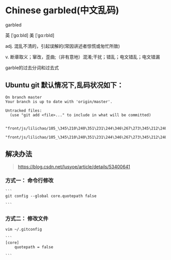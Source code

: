 # Chinese garbled(中文乱码)

garbled

英 [ˈɡɑːbld]   美 [ˈɡɑːrbld]  

adj.
混乱不清的，引起误解的(常因讲述者惊慌或匆忙所致)

v.
断章取义；窜改，歪曲;（非有意地）混淆;干扰；错乱；电文错乱；电文错漏

garble的过去分词和过去式



## Ubuntu git 默认情况下,乱码状况如下：

```
On branch master
Your branch is up to date with 'origin/master'.

Untracked files:
  (use "git add <file>..." to include in what will be committed)

        "front/js/lilichao/105_\345\210\240\351\231\244\346\267\273\345\212\240\350\256\260\345\275\225003.html"
        "front/js/lilichao/105_\345\210\240\351\231\244\346\267\273\345\212\240\350\256\260\345\275\225\344\274\230\345\214\226\347\211\210.html"
```

## 解决办法

> https://blog.csdn.net/lusyoe/article/details/53400641


###  方式一： 命令行修改

    ```
    git config --global core.quotepath false

    ```

###  方式二： 修改文件

    vim ~/.gitconfig

    ```
    [core]
        quotepath = false

    ```





